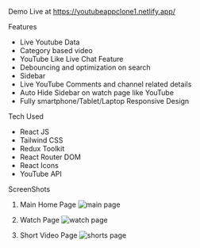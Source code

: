Demo Live at https://youtubeappclone1.netlify.app/

Features
- Live Youtube Data
- Category based video
- YouTube Like Live Chat Feature
- Debouncing and optimization on search
- Sidebar
- Live YouTube Comments and channel related details
- Auto Hide Sidebar on watch page like YouTube
- Fully smartphone/Tablet/Laptop Responsive Design

Tech Used
- React JS
- Tailwind CSS
- Redux Toolkit
- React Router DOM
- React Icons
- YouTube API


ScreenShots
1. Main Home Page
![main page](https://github.com/ansarianas23/youtube-clone/assets/111463267/49c1dcf9-c6a5-4d99-9d7f-453cf4c0905c)

2. Watch Page
![watch page](https://github.com/ansarianas23/youtube-clone/assets/111463267/74f2f72d-a0ac-4380-bc5e-e592581b6e09)

3. Short Video Page
![shorts page](https://github.com/ansarianas23/youtube-clone/assets/111463267/73caf840-3121-474a-a734-b281e481fb4b)



